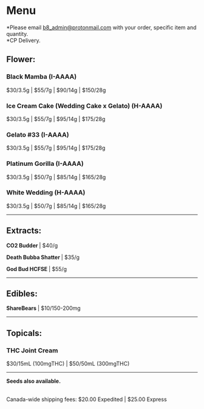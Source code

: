 # Menu

*Please email  b8_admin@protonmail.com with your order, specific item and quantity.
<br>*CP Delivery.

## Flower:
### Black Mamba (I-AAAA)
$30/3.5g | $55/7g | $90/14g | $150/28g
### Ice Cream Cake (Wedding Cake x Gelato) (H-AAAA)
$30/3.5g | $55/7g | $95/14g | $175/28g
### Gelato #33 (I-AAAA)
$30/3.5g | $55/7g | $95/14g | $175/28g
### Platinum Gorilla (I-AAAA)
$30/3.5g | $50/7g | $85/14g | $165/28g
### White Wedding (H-AAAA)
$30/3.5g | $50/7g | $85/14g | $165/28g

--------------------------------------------------------------------- 

## Extracts:
<b> CO2 Budder </b> | $40/g 
<p><b> Death Bubba Shatter </b> | $35/g </p>
<p><b> God Bud HCFSE </b> | $55/g </p>

--------------------------------------------------------------------- 

## Edibles:
<b> ShareBears </b> | $10/150-200mg 
  
--------------------------------------------------------------------- 

## Topicals:
### THC Joint Cream
$30/15mL (100mgTHC) | $50/50mL (300mgTHC)

--------------------------------------------------------------------- 

<b>Seeds also available.</b>

<br>
Canada-wide shipping fees:
$20.00 Expedited | $25.00 Express
